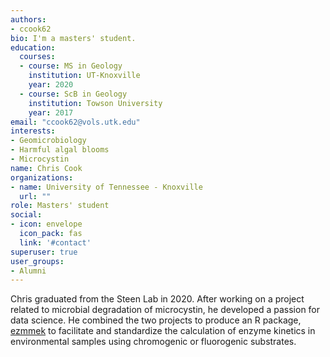```yaml
---
authors:
- ccook62
bio: I'm a masters' student.
education:
  courses:
  - course: MS in Geology
    institution: UT-Knoxville
    year: 2020
  - course: ScB in Geology
    institution: Towson University
    year: 2017
email: "ccook62@vols.utk.edu"
interests:
- Geomicrobiology
- Harmful algal blooms
- Microcystin
name: Chris Cook
organizations:
- name: University of Tennessee - Knoxville
  url: ""
role: Masters' student
social:
- icon: envelope
  icon_pack: fas
  link: '#contact'
superuser: true
user_groups:
- Alumni
---
```


Chris graduated from the Steen Lab in 2020. After working on a project related to microbial degradation of microcystin, he developed a passion for data science. He combined the two projects to produce an R package, [ezmmek](https://cran.r-project.org/web/packages/ezmmek/index.html) to facilitate and standardize the calculation of enzyme kinetics in environmental samples using chromogenic or fluorogenic substrates.